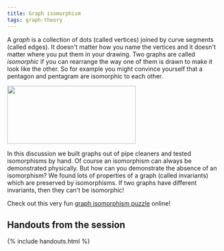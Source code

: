 ```yaml
---
title: Graph isomorphism
tags: graph-theory
---
```


A *graph* is a collection of dots (called vertices) joined by curve segments (called edges). It doesn't matter how you name the vertices and it doesn't matter where you put them in your drawing. Two graphs are called *isomorphic* if you can rearrange the way one of them is drawn to make it look like the other. So for example you might convince yourself that a pentagon and pentagram are isomorphic to each other.

<img src="{{ site.baseurl }}/assets/misc/pentagon-pentagram.png" width="300" height="135" /></a>

In this discussion we built graphs out of pipe cleaners and tested isomorphisms by hand. Of course an isomorphism can always be demonstrated physically. But how can you demonstrate the absence of an isomorphism? We found lots of properties of a graph (called invariants) which are preserved by isomorphisms. If two graphs have different invariants, then they can't be isomorphic!

Check out this very fun <a href="http://www.flashandmath.com/mathlets/discrete/graphtheory/graph4.html">graph isomorphism puzzle</a> online!

## Handouts from the session

{% include handouts.html %}
